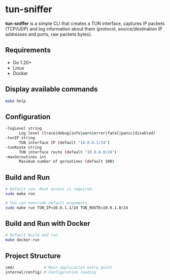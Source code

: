 # tun-sniffer

**tun-sniffer** is a simple CLI that creates a TUN interface, captures IP packets (TCP/UDP) and log information about them (protocol, source/destination IP addresses and ports, raw packets bytes).

## Requirements

- Go 1.20+
- Linux
- Docker

## Display available commands

```bash
make help
```

## Configuration

```bash
-logLevel string
      Log level (trace|debug|info|warn|error|fatal|panic|disabled)
-tunIP string
      TUN interface IP (default "10.0.0.1/24")
-tunRoute string
      TUN interface route (default "10.0.0.0/24")
-maxGoroutines int
      Maximum number of goroutines (default 100)
```

## Build and Run

```bash
# Default run. Root access is required.
sudo make run

# You can override default arguments.
sudo make run TUN_IP=10.0.1.1/24 TUN_ROUTE=10.0.1.0/24
```

## Build and Run with Docker

```bash
# Default build and run.
make docker-run
```

## Project Structure

```bash
cmd/             # Main application entry point
internal/config/ # Configuration loading
```
